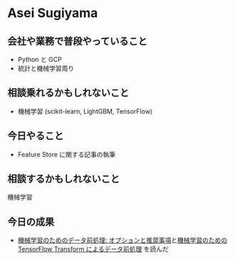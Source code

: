# Asei Sugiyama

## 会社や業務で普段やっていること

- Python と GCP
- 統計と機械学習周り

## 相談乗れるかもしれないこと

- 機械学習 (scikit-learn, LightGBM, TensorFlow)

## 今日やること

- Feature Store に関する記事の執筆

## 相談するかもしれないこと

機械学習

## 今日の成果

- [機械学習のためのデータ前処理: オプションと推奨事項](https://cloud.google.com/solutions/machine-learning/data-preprocessing-for-ml-with-tf-transform-pt1?hl=ja)と[機械学習のための TensorFlow Transform によるデータ前処理](https://cloud.google.com/solutions/machine-learning/data-preprocessing-for-ml-with-tf-transform-pt2?hl=ja) を読んだ
